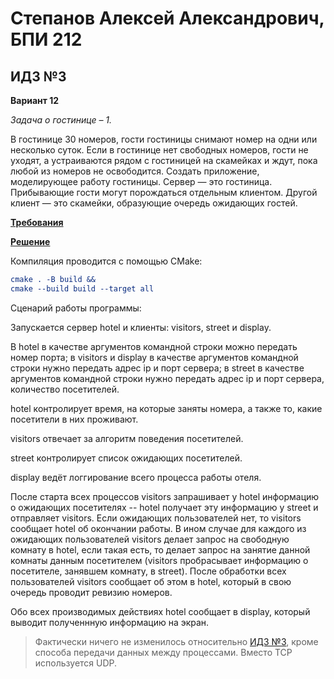 # Степанов Алексей Александрович, БПИ 212
## ИДЗ №3

**Вариант 12**

*Задача о гостинице – 1.*

В гостинице 30 номеров, гости гостиницы снимают номер на одни или несколько
суток. Если в гостинице нет свободных номеров, гости не уходят, а устраиваются
рядом с гостиницей на скамейках и ждут, пока любой из номеров не
освободится. Создать приложение, моделирующее работу гостиницы.
Сервер — это гостиница.
Прибывающие гости могут порождаться отдельным клиентом.
Другой клиент — это скамейки, образующие очередь ожидающих гостей.

[**Требования**](requirements.md)

[**Решение**](src)

Компиляция проводится с помощью CMake:

```cmake
cmake . -B build &&
cmake --build build --target all
```

Сценарий работы программы:

Запускается сервер hotel и клиенты: visitors, street и display.

В hotel в качестве аргументов командной строки можно передать номер порта; в visitors и display в качестве аргументов командной строки нужно передать адрес ip и порт сервера; в street в качестве аргументов командной строки нужно передать адрес ip и порт сервера, количество посетителей.

hotel контролирует время, на которые заняты номера, а также то, какие посетители в них проживают.

visitors отвечает за алгоритм поведения посетителей.

street контролирует список ожидающих посетителей.

display ведёт логгирование всего процесса работы отеля.

После старта всех процессов visitors запрашивает у hotel информацию о ожидающих посетителях -- hotel получает эту информацию у street и отправляет visitors. Если ожидающих пользователей нет, то visitors сообщает hotel об окончании работы. В ином случае для каждого из ожидающих пользователей visitors делает запрос на свободную комнату в hotel, если такая есть, то делает запрос на занятие данной комнаты данным посетителем (visitors пробрасывает информацию о посетителе, занявшем комнату, в street). После обработки всех пользователей visitors сообщает об этом в hotel, который в свою очередь проводит ревизию номеров.

Обо всех производимых действиях hotel сообщает в display, который выводит полученнную информацию на экран.

> Фактически ничего не изменилось относительно [ИДЗ №3](../../os-phw3/6-7p/report.md), кроме способа передачи данных между процессами. Вместо TCP используется UDP.